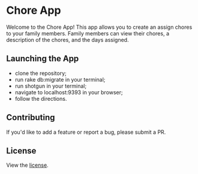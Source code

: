 
# Chore App

Welcome to the Chore App! This app allows you to create an assign chores to your family members. Family members can view their chores, a description of the chores, and the days assigned.

## Launching the App
- clone the repository;
- run rake db:migrate in your terminal;  
- run shotgun in your terminal;
- navigate to localhost:9393 in your browser;
- follow the directions.

## Contributing
If you'd like to add a feature or report a bug, please submit a PR.

## License
View the [license](https://opensource.org/licenses/MIT).
